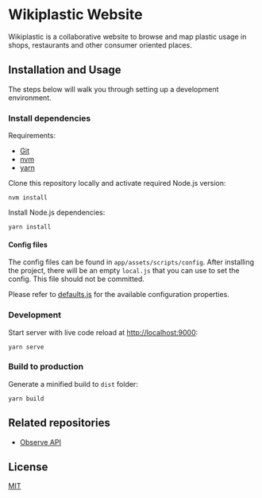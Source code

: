 # Wikiplastic Website

Wikiplastic is a collaborative website to browse and map plastic usage in shops, restaurants and other consumer oriented places.

## Installation and Usage

The steps below will walk you through setting up a development environment.

### Install dependencies

Requirements:

- [Git](https://git-scm.com)
- [nvm](https://github.com/creationix/nvm)
- [yarn](https://yarnpkg.com/docs/install)

Clone this repository locally and activate required Node.js version:

```
nvm install
```

Install Node.js dependencies:

```
yarn install
```

#### Config files

The config files can be found in `app/assets/scripts/config`. After installing the project, there will be an empty `local.js` that you can use to set the config. This file should not be committed.

Please refer to [defaults.js](app/assets/scripts/config/defaults.js) for the available configuration properties.

### Development

Start server with live code reload at [http://localhost:9000](http://localhost:9000):

    yarn serve

### Build to production

Generate a minified build to `dist` folder:

    yarn build

## Related repositories

- [Observe API](https://github.com/developmentseed/observe-api)

## License

[MIT](LICENSE)
